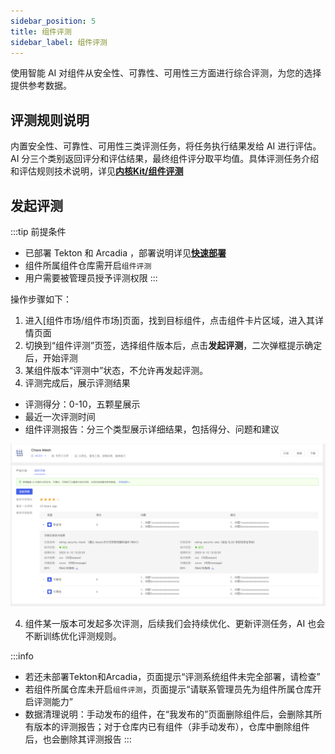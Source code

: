 ```yaml
---
sidebar_position: 5
title: 组件评测
sidebar_label: 组件评测
---
```


使用智能 AI 对组件从安全性、可靠性、可用性三方面进行综合评测，为您的选择提供参考数据。

## 评测规则说明

内置安全性、可靠性、可用性三类评测任务，将任务执行结果发给 AI 进行评估。AI 分三个类别返回评分和评估结果，最终组件评分取平均值。具体评测任务介绍和评估规则技术说明，详见[**内核Kit/组件评测**](../develop-guide/core/rating/rating.md)

## 发起评测

:::tip
前提条件
- 已部署 Tekton 和 Arcadia ，部署说明详见[**快速部署**](../develop-guide/core/rating/enablerating.md)
- 组件所属组件仓库需开启`组件评测`
- 用户需要被管理员授予评测权限
:::

操作步骤如下：
1. 进入[组件市场/组件市场]页面，找到目标组件，点击组件卡片区域，进入其详情页面
2. 切换到“组件评测”页签，选择组件版本后，点击**发起评测**，二次弹框提示确定后，开始评测
3. 某组件版本“评测中”状态，不允许再发起评测。
3. 评测完成后，展示评测结果
- 评测得分：0-10，五颗星展示
- 最近一次评测时间
- 组件评测报告：分三个类型展示详细结果，包括得分、问题和建议

![overview](./image/rating.png)

4. 组件某一版本可发起多次评测，后续我们会持续优化、更新评测任务，AI 也会不断训练优化评测规则。

:::info
- 若还未部署Tekton和Arcadia，页面提示“评测系统组件未完全部署，请检查”
- 若组件所属仓库未开启`组件评测`，页面提示“请联系管理员先为组件所属仓库开启评测能力”
- 数据清理说明：手动发布的组件，在“我发布的”页面删除组件后，会删除其所有版本的评测报告；对于仓库内已有组件（非手动发布），仓库中删除组件后，也会删除其评测报告
:::